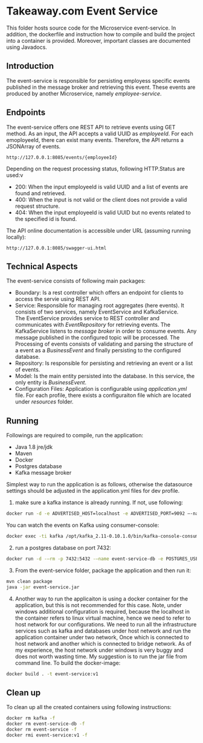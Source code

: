 # Takeaway.com  Event Service 
This folder hosts source code for the Microservice event-service. 
In addition, the dockerfile and instruction how to compile and build the project into a container is provided.
Moreover, important classes are documented using Javadocs. 

## Introduction
The event-service is responsible for persisting employess specific events published in the message broker and retrieving this event.
These events are produced by another Microservice, namely *employee-service*. 


## Endpoints
The event-service offers one REST API to retrieve events using GET method. As an input, the API accepts a valid UUID as *employeeId*.
For each emoployeeId, there can exist many events. Therefore, the API returns a JSONArray of events.
```http request
http://127.0.0.1:8085/events/{employeeId}
```
Depending on the request processing status, following HTTP.Status are used:v  

- 200: When the input employeeId is valid UUID and a list of events are found and retrieved.
- 400: When the input is not valid or the client does not provide a valid request structure.
- 404: When the input employeeId is valid UUID but no events related to the specified id is found.

The API online documentation is accessible under URL (assuming running locally):  
```http request
http://127.0.0.1:8085/swagger-ui.html
```

## Technical Aspects
The event-service consists of following main packages:  

- Boundary: Is a rest controller which offers an endpoint for clients to access the servie using REST API.
- Service: Responsible for managing root aggregates (here events). It consists of two services, namely EventService and KafkaService.   
The EventService provides service to REST controller and communicates with *EventRepository* for retrieving events.
The KafkaService listens to *message broker* in order to consume events. Any message published in the configured topic will be processed.
The Processing of events consists of validating and parsing the structure of a event as a *BusinessEvent* and finally persisting to the configured database.
- Repository: Is responsible for persisting and retrieving an event or a list of events.
- Model: Is the main entity persisted into the database. In this service, the only entity is *BusinessEvent*.
- Configuration Files: Application is configurable using *application.yml* file. For each profile, there exists a configuraiton file which are located under *resources* folder.

## Running
Followings are required to compile, run the application:

- Java 1.8 jre/jdk
- Maven
- Docker
- Postgres database
- Kafka message broker

Simplest way to run the application is as follows, otherwise the datasource settings should be adjusted in the application.yml files for dev profile.

1) make sure a kafka instance is already running. If not, use following:  
```bash
docker run -d -e ADVERTISED_HOST=localhost -e ADVERTISED_PORT=9092 –-name kafka -p 2181:2181 -p 9092:9092 -p 8000:8000 spotify/kafka
```

You can watch the events on Kafka using consumer-console:
```bash
docker exec -ti kafka /opt/kafka_2.11-0.10.1.0/bin/kafka-console-consumer.sh –bootstrap-server localhost:9092 –topic codechallenge
```

2) run a postgres database on port 7432:
```bash
docker run -d -–rm -p 7432:5432 -–name event-service-db -e POSTGRES_USER=eventservice -e POSTGRES_PASSWORD=eventservice postgres:alpine -d eventservice
```

3) From the event-service folder, package the application and then run it:
```bash
mvn clean package
java -jar event-service.jar

```

4) Another way to run the applicaiton is using a docker container for the application, but this is not recommended for this case.
Note, under windows additional configuration is required, because the localhost in the container refers to linux virtual machine, hence we need to refer to host network for our configurations.
We need to run all the infrastructure services such as kafka and databases under host network and run the application container under two network, Once which is connected to host network and another which is connected to bridge network. 
As of my experience, the host network under windows is very buggy and does not worth wasting time. My suggestion is to run the jar file from command line.
To build the docker-image: 
```bash
docker build . -t event-service:v1
```

## Clean up
To clean up all the created containers using following instructions:
```bash
docker rm kafka -f
docker rm event-service-db -f
docker rm event-service -f
docker rmi event-service:v1 -f
```
